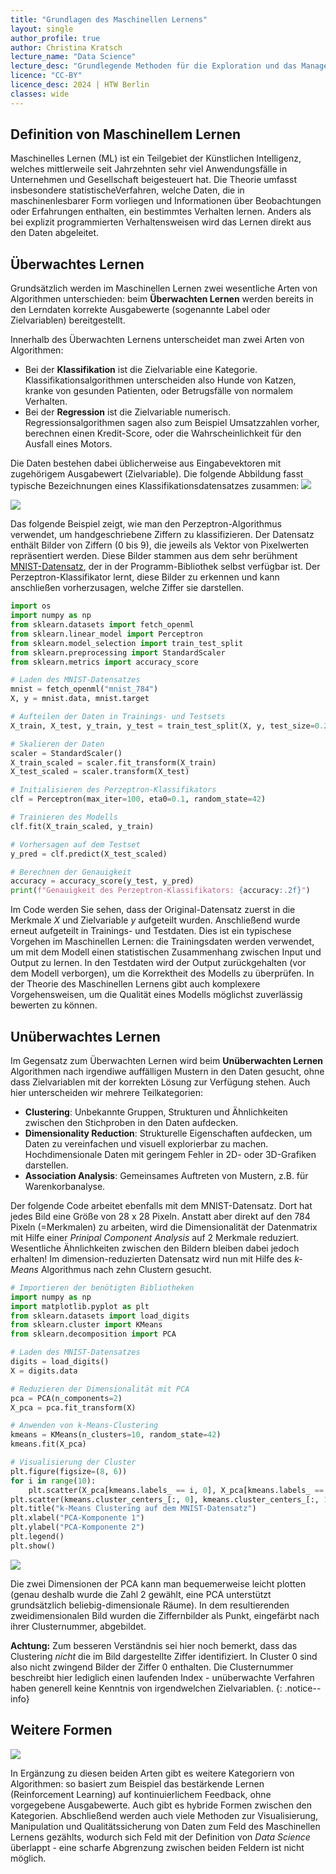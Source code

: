 ```yaml
---
title: "Grundlagen des Maschinellen Lernens"
layout: single
author_profile: true
author: Christina Kratsch
lecture_name: "Data Science"
lecture_desc: "Grundlegende Methoden für die Exploration und das Management von Daten."
licence: "CC-BY"
licence_desc: 2024 | HTW Berlin 
classes: wide
---
```


## Definition von Maschinellem Lernen

Maschinelles Lernen (ML) ist ein Teilgebiet der Künstlichen Intelligenz, welches mittlerweile seit Jahrzehnten sehr viel Anwendungsfälle in Unternehmen und Gesellschaft beigesteuert hat. Die Theorie umfasst insbesondere statistischeVerfahren, welche Daten, die in maschinenlesbarer Form vorliegen und Informationen über Beobachtungen oder Erfahrungen enthalten, ein bestimmtes Verhalten lernen. Anders als bei explizit programmierten Verhaltensweisen wird das Lernen direkt aus den Daten abgeleitet. 

## Überwachtes Lernen

Grundsätzlich werden im Maschinellen Lernen zwei wesentliche Arten von Algorithmen unterschieden: beim **Überwachten Lernen** werden bereits in den Lerndaten korrekte Ausgabewerte (sogenannte Label oder Zielvariablen) bereitgestellt.

Innerhalb des Überwachten Lernens unterscheidet man zwei Arten von Algorithmen:
* Bei der **Klassifikation** ist die Zielvariable eine Kategorie. Klassifikationsalgorithmen unterscheiden also Hunde von Katzen, kranke von gesunden Patienten, oder Betrugsfälle von normalem Verhalten.
* Bei der **Regression** ist die Zielvariable numerisch. Regressionsalgorithmen sagen also zum Beispiel Umsatzzahlen vorher, berechnen einen Kredit-Score, oder die Wahrscheinlichkeit für den Ausfall eines Motors.

Die Daten bestehen dabei üblicherweise aus Eingabevektoren mit zugehörigem Ausgabewert (Zielvariable). Die folgende Abbildung fasst typische Bezeichnungen eines Klassifikationsdatensatzes zusammen:
![](/assets/images/ds-lecture/vocabulary-classification.png)

![](/assets/images/ds-lecture/MNIST.png)

Das folgende Beispiel zeigt, wie man den Perzeptron-Algorithmus verwendet, um handgeschriebene Ziffern zu klassifizieren. Der Datensatz enthält Bilder von Ziffern (0 bis 9), die jeweils als Vektor von Pixelwerten repräsentiert werden. Diese Bilder stammen aus dem sehr berühment [MNIST-Datensatz](https://en.wikipedia.org/wiki/MNIST_database), der in der Programm-Bibliothek selbst verfügbar ist. Der Perzeptron-Klassifikator lernt, diese Bilder zu erkennen und kann anschließen vorherzusagen, welche Ziffer sie darstellen.

```python
import os
import numpy as np
from sklearn.datasets import fetch_openml
from sklearn.linear_model import Perceptron
from sklearn.model_selection import train_test_split
from sklearn.preprocessing import StandardScaler
from sklearn.metrics import accuracy_score

# Laden des MNIST-Datensatzes
mnist = fetch_openml("mnist_784")
X, y = mnist.data, mnist.target

# Aufteilen der Daten in Trainings- und Testsets
X_train, X_test, y_train, y_test = train_test_split(X, y, test_size=0.2, random_state=42)

# Skalieren der Daten
scaler = StandardScaler()
X_train_scaled = scaler.fit_transform(X_train)
X_test_scaled = scaler.transform(X_test)

# Initialisieren des Perzeptron-Klassifikators
clf = Perceptron(max_iter=100, eta0=0.1, random_state=42)

# Trainieren des Modells
clf.fit(X_train_scaled, y_train)

# Vorhersagen auf dem Testset
y_pred = clf.predict(X_test_scaled)

# Berechnen der Genauigkeit
accuracy = accuracy_score(y_test, y_pred)
print(f"Genauigkeit des Perzeptron-Klassifikators: {accuracy:.2f}")

```

Im Code werden Sie sehen, dass der Original-Datensatz zuerst in die Merkmale $X$ und Zielvariable $y$ aufgeteilt wurden. Anschließend wurde erneut aufgeteilt in Trainings- und Testdaten. Dies ist ein typischese Vorgehen im Maschinellen Lernen: die Trainingsdaten werden verwendet, um mit dem Modell einen statistischen Zusammenhang zwischen Input und Output zu lernen. In den Testdaten wird der Output zurückgehalten (vor dem Modell verborgen), um die Korrektheit des Modells zu überprüfen. In der Theorie des Maschinellen Lernens gibt auch komplexere Vorgehensweisen, um die Qualität eines Modells möglichst zuverlässig bewerten zu können.

## Unüberwachtes Lernen

Im Gegensatz zum Überwachten Lernen wird beim **Unüberwachten Lernen** Algorithmen nach irgendiwe auffälligen Mustern in den Daten gesucht, ohne dass Zielvariablen mit der korrekten Lösung zur Verfügung stehen. Auch hier unterscheiden wir mehrere Teilkategorien:

* **Clustering**: Unbekannte Gruppen, Strukturen und Ähnlichkeiten zwischen den Stichproben in den Daten aufdecken.
* **Dimensionality Reduction**: Strukturelle Eigenschaften aufdecken, um Daten zu vereinfachen und visuell explorierbar zu machen. Hochdimensionale Daten mit geringem Fehler in 2D- oder 3D-Grafiken darstellen.
* **Association Analysis**: Gemeinsames Auftreten von Mustern, z.B. für Warenkorbanalyse.


Der folgende Code arbeitet ebenfalls mit dem MNIST-Datensatz. Dort hat jedes Bild eine Größe von 28 x 28 Pixeln. Anstatt aber direkt auf den 784 Pixeln (=Merkmalen) zu arbeiten, wird die Dimensionalität der Datenmatrix mit Hilfe einer *Prinipal Component Analysis* auf 2 Merkmale reduziert. Wesentliche Ähnlichkeiten zwischen den Bildern bleiben dabei jedoch erhalten! Im dimension-reduzierten Datensatz wird nun mit Hilfe des *k-Means* Algorithmus nach zehn Clustern gesucht.

```python
# Importieren der benötigten Bibliotheken
import numpy as np
import matplotlib.pyplot as plt
from sklearn.datasets import load_digits
from sklearn.cluster import KMeans
from sklearn.decomposition import PCA

# Laden des MNIST-Datensatzes
digits = load_digits()
X = digits.data

# Reduzieren der Dimensionalität mit PCA
pca = PCA(n_components=2)
X_pca = pca.fit_transform(X)

# Anwenden von k-Means-Clustering
kmeans = KMeans(n_clusters=10, random_state=42)
kmeans.fit(X_pca)

# Visualisierung der Cluster
plt.figure(figsize=(8, 6))
for i in range(10):
    plt.scatter(X_pca[kmeans.labels_ == i, 0], X_pca[kmeans.labels_ == i, 1], label=f"Cluster {i}")
plt.scatter(kmeans.cluster_centers_[:, 0], kmeans.cluster_centers_[:, 1], color='black', marker='x', s=100, label='Cluster Centers')
plt.title("k-Means Clustering auf dem MNIST-Datensatz")
plt.xlabel("PCA-Komponente 1")
plt.ylabel("PCA-Komponente 2")
plt.legend()
plt.show()

```

![](./img/mnist-output.png)

Die zwei Dimensionen der PCA kann man bequemerweise leicht plotten (genau deshalb wurde die Zahl 2 gewählt, eine PCA unterstützt grundsätzlich beliebig-dimensionale Räume). In dem resultierenden zweidimensionalen Bild wurden die Ziffernbilder als Punkt, eingefärbt nach ihrer Clusternummer, abgebildet.

**Achtung:** Zum besseren Verständnis sei hier noch bemerkt, dass das Clustering *nicht* die im Bild dargestellte Ziffer identifiziert. In Cluster 0 sind also nicht zwingend Bilder der Ziffer 0 enthalten. Die Clusternummer beschreibt hier lediglich einen laufenden Index - unüberwachte Verfahren haben generell keine Kenntnis von irgendwelchen Zielvariablen.
{: .notice--info} 


## Weitere Formen

![](/assets/images/ds-lecture/ml-tree.png)

In Ergänzung zu diesen beiden Arten gibt es weitere Kategoriern von Algorithmen: so basiert zum Beispiel das bestärkende Lernen (Reinforcement Learning) auf kontinuierlichem Feedback, ohne vorgegebene Ausgabewerte. Auch gibt es hybride Formen zwischen den Kategorien. Abschließend werden auch viele Methoden zur Visualisierung, Manipulation und Qualitätssicherung von Daten zum Feld des Maschinellen Lernens gezählts, wodurch sich Feld mit der Definition von *Data Science* überlappt - eine scharfe Abgrenzung zwischen beiden Feldern ist nicht möglich.


